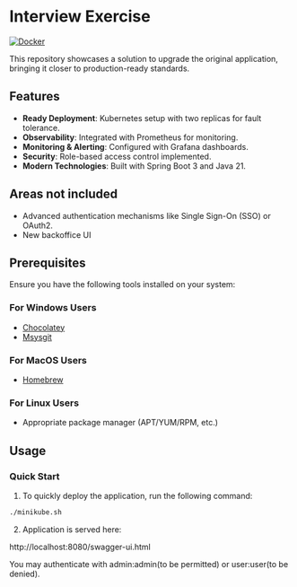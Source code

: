 # Interview Exercise
[![Docker](https://github.com/jahwag/interview-exercise/actions/workflows/docker-publish.yml/badge.svg)](https://github.com/jahwag/interview-exercise/actions/workflows/docker-publish.yml)

This repository showcases a solution to upgrade the original application, bringing it closer to production-ready standards.

## Features
- **Ready Deployment**: Kubernetes setup with two replicas for fault tolerance.
- **Observability**: Integrated with Prometheus for monitoring.
- **Monitoring & Alerting**: Configured with Grafana dashboards.
- **Security**: Role-based access control implemented.
- **Modern Technologies**: Built with Spring Boot 3 and Java 21.

## Areas not included
- Advanced authentication mechanisms like Single Sign-On (SSO) or OAuth2.
- New backoffice UI

## Prerequisites
Ensure you have the following tools installed on your system:

### For Windows Users
- [Chocolatey](https://chocolatey.org/install)
- [Msysgit](https://chocolatey.org/packages/git)

### For MacOS Users
- [Homebrew](https://brew.sh/)

### For Linux Users
- Appropriate package manager (APT/YUM/RPM, etc.)

## Usage
### Quick Start
1. To quickly deploy the application, run the following command:
 ```sh
 ./minikube.sh
 ```

2. Application is served here:

http://localhost:8080/swagger-ui.html

You may authenticate with admin:admin(to be permitted) or user:user(to be denied).
